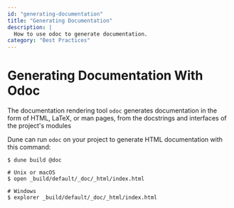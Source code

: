 ```yaml
---
id: "generating-documentation"
title: "Generating Documentation"
description: |
  How to use odoc to generate documentation.
category: "Best Practices"
---
```


# Generating Documentation With Odoc

The documentation rendering tool `odoc` generates documentation
in the form of HTML, LaTeX, or man pages,
from the docstrings and interfaces of the project's modules

Dune can run `odoc` on your project to generate HTML documentation with this command:

```shell
$ dune build @doc

# Unix or macOS
$ open _build/default/_doc/_html/index.html

# Windows
$ explorer _build/default/_doc/_html/index.html
```
